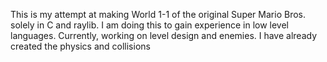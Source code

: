This is my attempt at making World 1-1 of the original Super Mario Bros. solely in C and raylib. I am doing this to gain experience in low level languages. Currently, working on level design and enemies. I have already created the physics and collisions
